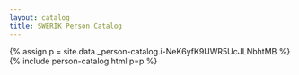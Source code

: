 ```yaml
---
layout: catalog
title: SWERIK Person Catalog
---
```

{% assign p = site.data._person-catalog.i-NeK6yfK9UWR5UcJLNbhtMB %}
{% include person-catalog.html p=p %}


